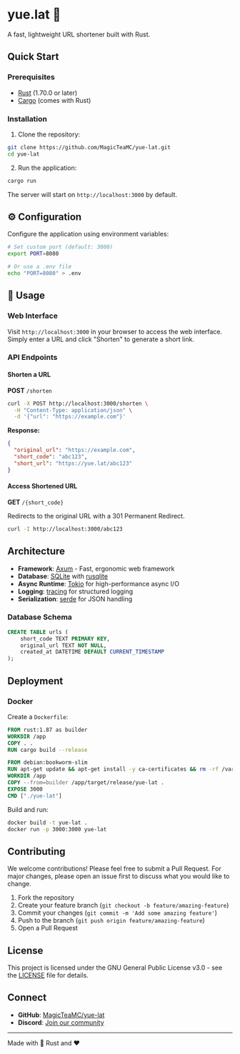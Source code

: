 # yue.lat 🔗

A fast, lightweight URL shortener built with Rust.

## Quick Start

### Prerequisites

- [Rust](https://rustup.rs/) (1.70.0 or later)
- [Cargo](https://doc.rust-lang.org/cargo/) (comes with Rust)

### Installation

1. Clone the repository:
```bash
git clone https://github.com/MagicTeaMC/yue-lat.git
cd yue-lat
```

2. Run the application:
```bash
cargo run
```

The server will start on `http://localhost:3000` by default.

## ⚙️ Configuration

Configure the application using environment variables:

```bash
# Set custom port (default: 3000)
export PORT=8080

# Or use a .env file
echo "PORT=8080" > .env
```

## 📖 Usage

### Web Interface

Visit `http://localhost:3000` in your browser to access the web interface. Simply enter a URL and click "Shorten" to generate a short link.

### API Endpoints

#### Shorten a URL

**POST** `/shorten`

```bash
curl -X POST http://localhost:3000/shorten \
  -H "Content-Type: application/json" \
  -d '{"url": "https://example.com"}'
```

**Response:**
```json
{
  "original_url": "https://example.com",
  "short_code": "abc123",
  "short_url": "https://yue.lat/abc123"
}
```

#### Access Shortened URL

**GET** `/{short_code}`

Redirects to the original URL with a 301 Permanent Redirect.

```bash
curl -I http://localhost:3000/abc123
```

## Architecture

- **Framework**: [Axum](https://github.com/tokio-rs/axum) - Fast, ergonomic web framework
- **Database**: [SQLite](https://www.sqlite.org/) with [rusqlite](https://github.com/rusqlite/rusqlite)
- **Async Runtime**: [Tokio](https://tokio.rs/) for high-performance async I/O
- **Logging**: [tracing](https://github.com/tokio-rs/tracing) for structured logging
- **Serialization**: [serde](https://serde.rs/) for JSON handling

### Database Schema

```sql
CREATE TABLE urls (
    short_code TEXT PRIMARY KEY,
    original_url TEXT NOT NULL,
    created_at DATETIME DEFAULT CURRENT_TIMESTAMP
);
```

## Deployment

### Docker

Create a `Dockerfile`:

```dockerfile
FROM rust:1.87 as builder
WORKDIR /app
COPY . .
RUN cargo build --release

FROM debian:bookworm-slim
RUN apt-get update && apt-get install -y ca-certificates && rm -rf /var/lib/apt/lists/*
WORKDIR /app
COPY --from=builder /app/target/release/yue-lat .
EXPOSE 3000
CMD ["./yue-lat"]
```

Build and run:
```bash
docker build -t yue-lat .
docker run -p 3000:3000 yue-lat
```

## Contributing

We welcome contributions! Please feel free to submit a Pull Request. For major changes, please open an issue first to discuss what you would like to change.

1. Fork the repository
2. Create your feature branch (`git checkout -b feature/amazing-feature`)
3. Commit your changes (`git commit -m 'Add some amazing feature'`)
4. Push to the branch (`git push origin feature/amazing-feature`)
5. Open a Pull Request

## License

This project is licensed under the GNU General Public License v3.0 - see the [LICENSE](LICENSE) file for details.

## Connect

- **GitHub**: [MagicTeaMC/yue-lat](https://github.com/MagicTeaMC/yue-lat)
- **Discord**: [Join our community](https://discord.gg/uQ4UXANnP2)

---

Made with 🦀 Rust and ❤️
